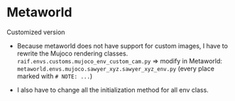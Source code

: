 # Metaworld

Customized version
* Because metaworld does not have support for custom images, I have to rewrite the Mujoco rendering classes. `raif.envs.customs.mujoco_env_custom_cam.py` => modify in Metaworld: `metaworld.envs.mujoco.sawyer_xyz.sawyer_xyz_env.py` (every place marked with `# NOTE: ...`)

* I also have to change all the initialization method for all env class.

